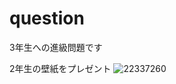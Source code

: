 # question
3年生への進級問題です

2年生の壁紙をプレゼント
![22337260](https://user-images.githubusercontent.com/111684580/185921793-7ad20ee1-d400-40bf-b3bb-45f7b63570a3.png)
